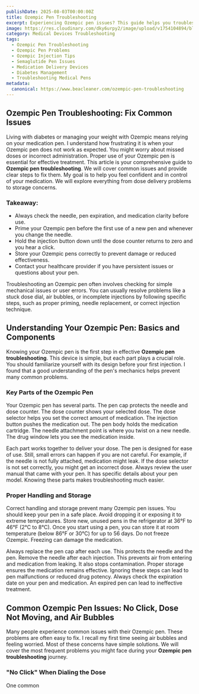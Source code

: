 ```yaml
---
publishDate: 2025-08-03T00:00:00Z
title: Ozempic Pen Troubleshooting
excerpt: Experiencing Ozempic pen issues? This guide helps you troubleshoot common problems like no click, dosing errors, and air bubbles. Get solutions for proper Ozempic pen use.
image: https://res.cloudinary.com/dky6urpy2/image/upload/v1754104894/blog_image_1754104893_vutkpw.webp
category: Medical Devices Troubleshooting
tags:
  - Ozempic Pen Troubleshooting
  - Ozempic Pen Problems
  - Ozempic Injection Tips
  - Semaglutide Pen Issues
  - Medication Delivery Devices
  - Diabetes Management
  - Troubleshooting Medical Pens
metadata:
  canonical: https://www.beacleaner.com/ozempic-pen-troubleshooting
---
```


## Ozempic Pen Troubleshooting: Fix Common Issues

Living with diabetes or managing your weight with Ozempic means relying on your medication pen. I understand how frustrating it is when your Ozempic pen does not work as expected. You might worry about missed doses or incorrect administration. Proper use of your Ozempic pen is essential for effective treatment. This article is your comprehensive guide to **Ozempic pen troubleshooting**. We will cover common issues and provide clear steps to fix them. My goal is to help you feel confident and in control of your medication. We will explore everything from dose delivery problems to storage concerns.

### Takeaway:
*   Always check the needle, pen expiration, and medication clarity before use.
*   Prime your Ozempic pen before the first use of a new pen and whenever you change the needle.
*   Hold the injection button down until the dose counter returns to zero and you hear a click.
*   Store your Ozempic pens correctly to prevent damage or reduced effectiveness.
*   Contact your healthcare provider if you have persistent issues or questions about your pen.

Troubleshooting an Ozempic pen often involves checking for simple mechanical issues or user errors. You can usually resolve problems like a stuck dose dial, air bubbles, or incomplete injections by following specific steps, such as proper priming, needle replacement, or correct injection technique.

## Understanding Your Ozempic Pen: Basics and Components

Knowing your Ozempic pen is the first step in effective **Ozempic pen troubleshooting**. This device is simple, but each part plays a crucial role. You should familiarize yourself with its design before your first injection. I found that a good understanding of the pen's mechanics helps prevent many common problems.

### Key Parts of the Ozempic Pen
Your Ozempic pen has several parts. The pen cap protects the needle and dose counter. The dose counter shows your selected dose. The dose selector helps you set the correct amount of medication. The injection button pushes the medication out. The pen body holds the medication cartridge. The needle attachment point is where you twist on a new needle. The drug window lets you see the medication inside.

Each part works together to deliver your dose. The pen is designed for ease of use. Still, small errors can happen if you are not careful. For example, if the needle is not fully attached, medication might leak. If the dose selector is not set correctly, you might get an incorrect dose. Always review the user manual that came with your pen. It has specific details about your pen model. Knowing these parts makes troubleshooting much easier.

### Proper Handling and Storage
Correct handling and storage prevent many Ozempic pen issues. You should keep your pen in a safe place. Avoid dropping it or exposing it to extreme temperatures. Store new, unused pens in the refrigerator at 36°F to 46°F (2°C to 8°C). Once you start using a pen, you can store it at room temperature (below 86°F or 30°C) for up to 56 days. Do not freeze Ozempic. Freezing can damage the medication.

Always replace the pen cap after each use. This protects the needle and the pen. Remove the needle after each injection. This prevents air from entering and medication from leaking. It also stops contamination. Proper storage ensures the medication remains effective. Ignoring these steps can lead to pen malfunctions or reduced drug potency. Always check the expiration date on your pen and medication. An expired pen can lead to ineffective treatment.

## Common Ozempic Pen Issues: No Click, Dose Not Moving, and Air Bubbles

Many people experience common issues with their Ozempic pen. These problems are often easy to fix. I recall my first time seeing air bubbles and feeling worried. Most of these concerns have simple solutions. We will cover the most frequent problems you might face during your **Ozempic pen troubleshooting** journey.

### "No Click" When Dialing the Dose
One common